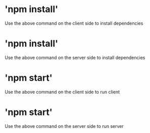 # 'npm install'
Use the above command on the client side to install dependencies

# 'npm install'
Use the above command on the server side to install dependencies

# 'npm start'
Use the above command on the client side to run client

# 'npm start'
Use the above command on the server side to run server